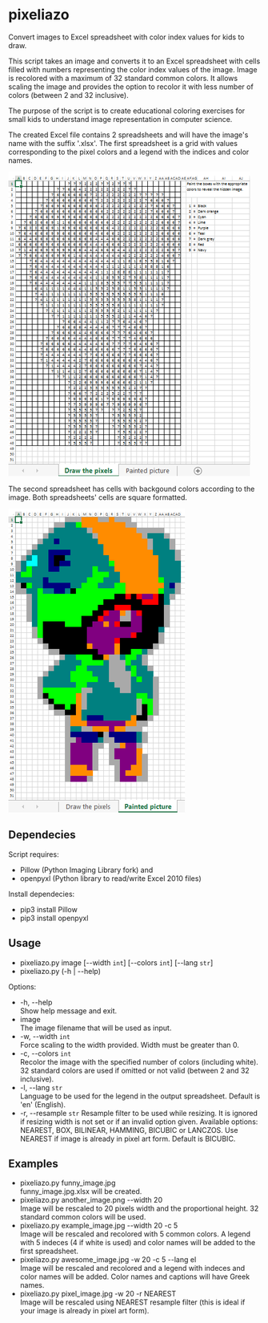 # pixeliazo
Convert images to Excel spreadsheet with color index values for kids to draw.

This script takes an image and converts it to an Excel spreadsheet with cells
filled with numbers representing the color index values of the image. Image is
recolored with a maximum of 32 standard common colors. It allows scaling the
image and provides the option to recolor it with less number of colors
(between 2 and 32 inclusive).  

The purpose of the script is to create educational coloring exercises for small
kids to understand image representation in computer science.  

The created Excel file contains 2 spreadsheets and will have the image's name
with the suffix '.xlsx'. The first spreadsheet is a grid with values
corresponding to the pixel colors and a legend with the indices and color
names.  

![First spreadsheet screenshot](screenshot1.png "First spreadsheet screenshot")

The second spreadsheet has cells with backgound colors according to
the image. Both spreadsheets' cells are square formatted.  

![Second spreadsheet screenshot](screenshot2.png "Second spreadsheet screenshot")

Dependecies
-----------
Script requires:
* Pillow (Python Imaging Library fork) and
* openpyxl (Python library to read/write Excel 2010 files)  

Install dependecies:
* pip3 install Pillow
* pip3 install openpyxl

Usage
-----
* pixeliazo.py image [--width `int`] [--colors `int`] [--lang `str`]
* pixeliazo.py (-h | --help)

Options:  
* -h, --help  
    Show help message and exit.  
* image  
    The image filename that will be used as input.  
* -w, --width `int`  
    Force scaling to the width provided. Width must be greater than 0.  
* -c, --colors `int`  
    Recolor the image with the specified number of colors (including white).
    32 standard colors are used if omitted or not valid (between 2 and 32
    inclusive).  
* -l, --lang `str`  
    Language to be used for the legend in the output spreadsheet. Default
    is 'en' (English).  
* -r, --resample `str`
    Resample filter to be used while resizing. It is ignored if resizing width
    is not set or if an invalid option given. Available options: NEAREST, BOX,
    BILINEAR, HAMMING, BICUBIC or LANCZOS. Use NEAREST if image is already in
    pixel art form. Default is BICUBIC.  

Examples
--------
* pixeliazo.py funny_image.jpg  
    funny_image.jpg.xlsx will be created.
* pixeliazo.py another_image.png --width 20  
    Image will be rescaled to 20 pixels width and the proportional
    height. 32 standard common colors will be used.
* pixeliazo.py example_image.jpg --width 20 -c 5  
    Image will be rescaled and recolored with 5 common colors. A legend
    with 5 indeces (4 if white is used) and color names will be added
    to the first spreadsheet.
* pixeliazo.py awesome_image.jpg -w 20 -c 5 --lang el  
    Image will be rescaled and recolored and a legend with indeces
    and color names will be added. Color names and captions will have
    Greek names.
* pixeliazo.py pixel_image.jpg -w 20 -r NEAREST  
    Image will be rescaled using NEAREST resample filter (this is ideal if
    your image is already in pixel art form).